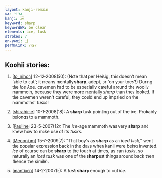 ```yaml
---
layout: kanji-remain
v4: 2134
kanji: 冴
keyword: sharp
keywordWK: be clear
elements: ice, tusk
strokes: 7
on-yomi: ゴ
permalink: /冴/
---
```


## Koohii stories: 

1) [<a href="http://kanji.koohii.com/profile/to_nihon">to_nihon</a>] 12-12-2008(50): (Note that per Heisig, this doesn&#039;t mean &#039;able to cut&#039;; it means mentally<strong> sharp</strong>, adept, or &#039;on your toes&#039;!) During the <em>Ice</em> Age, cavemen had to be especially careful around the woolly mammoth, because they were more mentally <em>sharp</em> than they looked. If the cavemen weren&#039;t careful, they could end up impaled on the mammoths&#039; <em>tusks</em>!

2) [<a href="http://kanji.koohii.com/profile/shirahime">shirahime</a>] 10-1-2008(18): A<strong> sharp</strong> tusk pointing out of the ice. Probably belongs to a mammoth.

3) [<a href="http://kanji.koohii.com/profile/Pauline">Pauline</a>] 23-5-2007(12): The <em>ice</em>-age mammoth was very<strong> sharp</strong> and knew how to make use of its <em>tusks</em>.

4) [<a href="http://kanji.koohii.com/profile/Meconium">Meconium</a>] 15-7-2009(7): &quot;That boy&#039;s as<strong> sharp</strong> as an <em>iced tusk</em>,&quot; went the popular expression back in the days when kanji were being invented. <em>Ice</em> of course can be<strong> sharp</strong> to the touch at times, as can <em>tusks</em>, so naturally an <em>iced tusk</em> was one of the<strong> sharp</strong>est things around back then (hence the simile).

5) [<a href="http://kanji.koohii.com/profile/mantixen">mantixen</a>] 14-2-2007(5): A <em>tusk</em><strong> sharp</strong> enough to cut <em>ice</em>.

